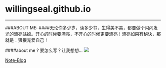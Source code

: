 # willingseal.github.io
***
###ABOUT ME:
####无论你多少岁，读多少书，生得美不美，都要做个闪闪发光的漂亮姑娘。开心的时候要漂亮，不开心的时候更要漂亮！漂亮如果有秘诀，那就是：狠狠宠爱自己！

####about me ? 要怎么写？让我想想...
![](https://github.com/willingseal/willingseal.github.io/blob/master/Image/2015:12:04/test.jpg)

[Note-Blog](https://github.com/willingseal/willingseal.github.io/tree/master/Note-Blog)